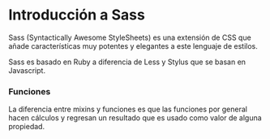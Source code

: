 # Introducción a Sass

Sass (Syntactically Awesome StyleSheets) es una extensión de CSS que añade características muy potentes y elegantes a este lenguaje de estilos.

Sass es basado en Ruby a diferencia de Less y Stylus que se basan en Javascript.


### Funciones

La diferencia entre mixins y funciones es que las funciones por general hacen cálculos y regresan un resultado que es usado como valor de alguna propiedad.